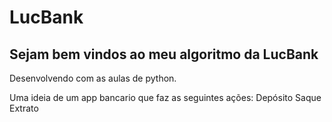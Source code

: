 # LucBank
## Sejam bem vindos ao meu algoritmo da LucBank
Desenvolvendo com as aulas de python.

Uma ideia de um app bancario que faz as seguintes ações:
Depósito
Saque
Extrato
